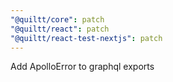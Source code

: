 ```yaml
---
"@quiltt/core": patch
"@quiltt/react": patch
"@quiltt/react-test-nextjs": patch
---
```


Add ApolloError to graphql exports
